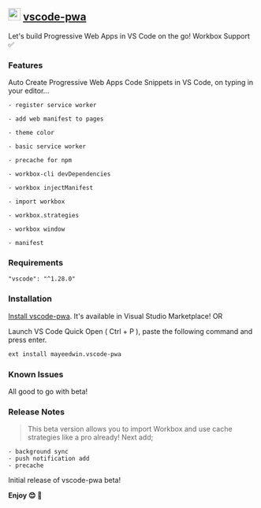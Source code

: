 ## <img src="https://github.com/mayeedwin/vscode-pwa/blob/master/.vscode-pwa/icons/pwa.png" height="25"/> [vscode-pwa](https://marketplace.visualstudio.com/items?itemName=mayeedwin.vscode-pwa)

Let's build Progressive Web Apps in VS Code on the go! Workbox Support ✅

### Features

Auto Create Progressive Web Apps Code Snippets in VS Code, on typing in your editor...

    - register service worker

    - add web manifest to pages

    - theme color

    - basic service worker

    - precache for npm

    - workbox-cli devDependencies

    - workbox injectManifest

    - import workbox

    - workbox.strategies

    - workbox window

    - manifest

### Requirements

    "vscode": "^1.28.0"

### Installation

[Install vscode-pwa](https://marketplace.visualstudio.com/items?itemName=mayeedwin.vscode-pwa). It's available in Visual Studio Marketplace! OR

Launch VS Code Quick Open ( Ctrl + P ), paste the following command and press enter.

```sh
ext install mayeedwin.vscode-pwa
```

### Known Issues

All good to go with beta!

### Release Notes

> This beta version allows you to import Workbox and use cache strategies like a pro already! Next add; 
   
    - background sync
    - push notification add
    - precache

Initial release of vscode-pwa beta!

**Enjoy 😊 🐥**
